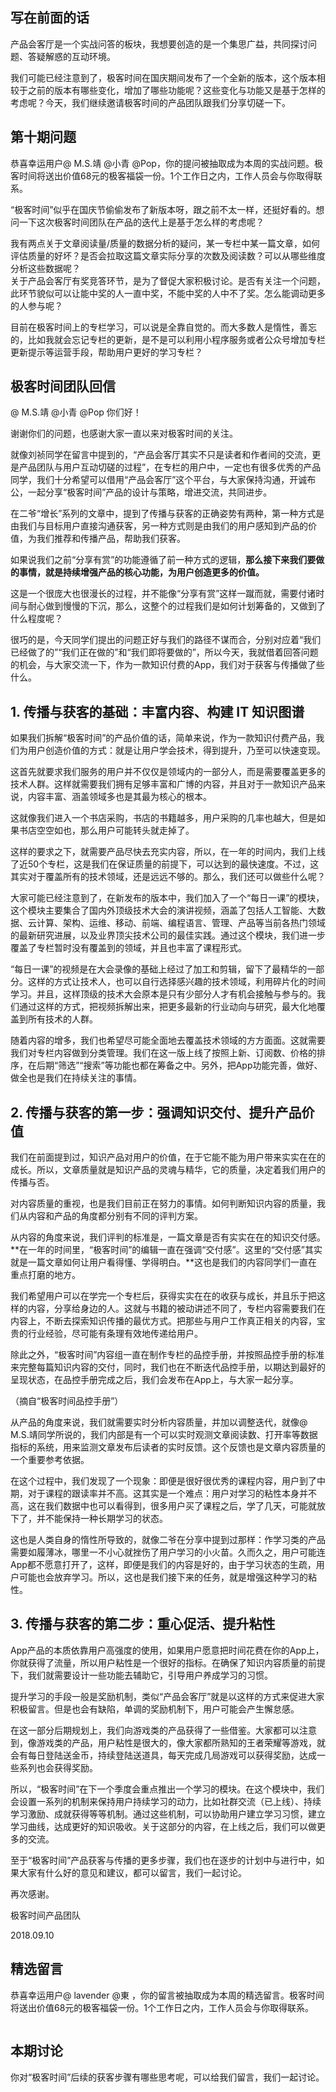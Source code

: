 
## 写在前面的话

产品会客厅是一个实战问答的板块，我想要创造的是一个集思广益，共同探讨问题、答疑解惑的互动环境。

我们可能已经注意到了，极客时间在国庆期间发布了一个全新的版本，这个版本相较于之前的版本有哪些变化，增加了哪些功能呢？这些变化与功能又是基于怎样的考虑呢？今天，我们继续邀请极客时间的产品团队跟我们分享切磋一下。

## 第十期问题

恭喜幸运用户@ M.S.靖 @小青 @Pop，你的提问被抽取成为本周的实战问题。极客时间将送出价值68元的极客福袋一份。1个工作日之内，工作人员会与你取得联系。

> 
 “极客时间”似乎在国庆节偷偷发布了新版本呀，跟之前不太一样，还挺好看的。想问一下这次极客时间团队在产品的迭代上是基于怎么样的考虑呢？


> 
<p>我有两点关于文章阅读量/质量的数据分析的疑问，某一专栏中某一篇文章，如何评估质量的好坏？是否会拉取这篇文章实际分享的次数及阅读数？可以从哪些维度分析这些数据呢？<br />
关于产品会客厅有奖竞答环节，是为了督促大家积极讨论。是否有关注一个问题，此环节貌似可以让能中奖的人一直中奖，不能中奖的人中不了奖。怎么能调动更多的人参与呢？</p>


> 
目前在极客时间上的专栏学习，可以说是全靠自觉的。而大多数人是惰性，善忘的，比如我就会忘记专栏的更新，是不是可以利用小程序服务或者公众号增加专栏更新提示等运营手段，帮助用户更好的学习专栏？


## 极客时间团队回信

@ M.S.靖 @小青 @Pop  你们好！

谢谢你们的问题，也感谢大家一直以来对极客时间的关注。

就像刘祯同学在留言中提到的，“产品会客厅其实不只是读者和作者间的交流，更是产品团队与用户互动切磋的过程”，在专栏的用户中，一定也有很多优秀的产品同学，我们十分希望可以借用“产品会客厅”这个平台，与大家保持沟通，开诚布公，一起分享“极客时间”产品的设计与策略，增进交流，共同进步。

在二爷“增长”系列的文章中，提到了传播与获客的正确姿势有两种，第一种方式是由我们与目标用户直接沟通获客，另一种方式则是由我们的用户感知到产品的价值，为我们推荐和传播产品，帮助我们获客。

如果说我们之前“分享有赏”的功能遵循了前一种方式的逻辑，**那么接下来我们要做的事情，就是持续增强产品的核心功能，为用户创造更多的价值。**

这是一个很庞大也很漫长的过程，并不能像“分享有赏”这样一蹴而就，需要付诸时间与耐心做到慢慢的下沉，那么，这整个的过程我们是如何计划筹备的，又做到了什么程度呢？

很巧的是，今天同学们提出的问题正好与我们的路径不谋而合，分别对应着“我们已经做了的”“我们正在做的”和“我们即将要做的”，所以今天，我就借着回答问题的机会，与大家交流一下，作为一款知识付费的App，我们对于获客与传播做了些什么。

## 1. 传播与获客的基础：丰富内容、构建 IT 知识图谱

如果我们拆解“极客时间”的产品价值的话，简单来说，作为一款知识付费产品，我们为用户创造价值的方式：就是让用户学会技术，得到提升，乃至可以快速变现。

这首先就要求我们服务的用户并不仅仅是领域内的一部分人，而是需要覆盖更多的技术人群。这样就需要我们拥有足够丰富和广博的内容，并且对于一款知识产品来说，内容丰富、涵盖领域多也是其最为核心的根本。

这就像我们进入一个书店采购，书店的书籍越多，用户采购的几率也越大，但是如果书店空空如也，那么用户可能转头就走掉了。

这样的要求之下，就需要产品尽快去充实内容，所以，在一年的时间内，我们上线了近50个专栏，这是我们在保证质量的前提下，可以达到的最快速度。不过，这其实对于覆盖所有的技术领域，还是远远不够的。那么，我们还可以做些什么呢？

大家可能已经注意到了，在新发布的版本中，我们加入了一个“每日一课”的模块，这个模块主要集合了国内外顶级技术大会的演讲视频，涵盖了包括人工智能、大数据、云计算、架构、运维、移动、前端、编程语言、管理、产品等当前各热门领域的最新研究进展，以及业界顶尖技术公司的最佳实践。通过这个模块，我们进一步覆盖了专栏暂时没有覆盖到的领域，并且也丰富了课程形式。

“每日一课”的视频是在大会录像的基础上经过了加工和剪辑，留下了最精华的一部分。这样的方式让技术人，也可以自行选择感兴趣的技术领域，利用碎片化的时间学习。并且，这样顶级的技术大会原本是只有少部分人才有机会接触与参与的。我们通过这样的方式，把视频拆解出来，把更多最新的行业动向与研究，最大化地覆盖到所有技术的人群。

随着内容的增多，我们也希望尽可能全面地去覆盖技术领域的方方面面。这就需要我们对专栏内容做到分类管理。我们在这一版上线了按照上新、订阅数、价格的排序，在后期“筛选”“搜索”等功能也都在筹备之中。另外，把App功能完善，做好、做全也是我们在持续关注的事情。

## 2. 传播与获客的第一步：强调知识交付、提升产品价值

我们在前面提到过，知识产品对用户的价值，在于它能不能为用户带来实实在在的成长。所以，文章质量就是知识产品的灵魂与精华，它的质量，决定着我们用户的传播与否。

对内容质量的重视，也是我们目前正在努力的事情。如何判断知识内容的质量，我们从内容和产品的角度都分别有不同的评判方案。

从内容的角度来说，我们评判的标准是，一篇文章是否有实实在在的知识交付感。**在一年的时间里，“极客时间”的编辑一直在强调“交付感”。这里的“交付感”其实就是一篇文章如何让用户看得懂、学得明白。**这也是我们的内容同学们一直在重点打磨的地方。

我们希望用户可以在学完一个专栏后，获得实实在在的收获与成长，并且乐于把这样的内容，分享给身边的人。这就与书籍的被动讲述不同了，专栏内容需要我们在内容上，不断去探索知识传播的最优方式。把那些与用户工作真正相关的内容，宝贵的行业经验，尽可能有条理有效地传递给用户。

除此之外，“极客时间”内容组一直在制作专栏的品控手册，并按照品控手册的标准来完整每篇知识内容的交付，同时，我们也在不断迭代品控手册，以期达到最好的呈现状态，在品控手册完成之后，我们会发布在App上，与大家一起分享。

<img src="https://static001.geekbang.org/resource/image/e9/03/e97369f6bfae7a04160efd23ad6e9c03.png" alt="" /><br />
（摘自“极客时间品控手册”）

从产品的角度来说，我们就需要实时分析内容质量，并加以调整迭代，就像@ M.S.靖同学所说的，我们内部是有一个可以实时观测文章阅读数、打开率等数据指标的系统，用来监测文章发布后读者的实时反馈。这个反馈也是文章内容质量的一个重要参考依据。

在这个过程中，我们发现了一个现象：即便是很好很优秀的课程内容，用户到了中期，对于课程的跟读率并不高。这其实是一个难点：用户对学习的粘性本身并不高，这在我们数据中也可以看得到，很多用户买了课程之后，学了几天，可能就放下了，并不能保持一种长期学习的状态。

这也是人类自身的惰性所导致的，就像二爷在分享中提到过那样：作学习类的产品需要如履薄冰，哪里一不小心就挫伤了用户学习的小火苗。久而久之，用户可能连App都不愿意打开了，这样，即便是我们的内容是好的，由于学习状态的生疏，用户可能也会放弃学习。所以，这也是我们接下来的任务，就是增强这种学习的粘性。

## 3. 传播与获客的第二步：重心促活、提升粘性

App产品的本质依靠用户高强度的使用，如果用户愿意把时间花费在你的App上，你就获得了流量，所以用户粘性是一个很好的指标。在确保了知识内容质量的前提下，我们就需要设计一些功能去辅助它，引导用户养成学习的习惯。

提升学习的手段一般是奖励机制，类似“产品会客厅”就是以这样的方式来促进大家积极留言。但是也会有缺陷，单调的奖励机制下，用户可能会产生懈怠感。

在这一部分后期规划上，我们向游戏类的产品获得了一些借鉴。大家都可以注意到，像游戏类的产品，用户粘性是很大的，像大家都所熟知的王者荣耀等游戏，就会有每日登陆送金币，持续登陆送道具，每天完成几局游戏可以获得奖励，达成一些系列也会获得奖励。

所以，“极客时间”在下一个季度会重点推出一个学习的模块。在这个模块中，我们会设置一系列的机制来保持用户持续学习的动力，比如社群交流（已上线）、持续学习激励、成就获得等等机制。通过这些机制，可以协助用户建立学习习惯，建立学习曲线，达成更好的知识吸收。关于这部分的内容，在上线之后，我们可以做更多的交流。

至于“极客时间”产品获客与传播的更多步骤，我们也在逐步的计划中与进行中，如果大家有什么好的意见和建议，都可以留言，我们一起讨论。

再次感谢。

极客时间产品团队

2018.09.10

## 精选留言

恭喜幸运用户@ lavender  @東  ，你的留言被抽取成为本周的精选留言。极客时间将送出价值68元的极客福袋一份。1个工作日之内，工作人员会与你取得联系。

<img src="https://static001.geekbang.org/resource/image/7a/a6/7accfc51be3689d6e7ba222c05f274a6.jpg" alt="" /><img src="https://static001.geekbang.org/resource/image/be/33/be05240499ee6324195519d996e75333.jpg" alt="" />

## 本期讨论

你对“极客时间”后续的获客步骤有哪些思考呢，可以给我们留言，我们一起讨论。


